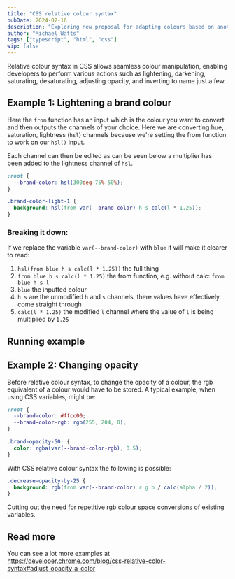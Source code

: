 ```yaml
---
title: "CSS relative colour syntax"
pubDate: 2024-02-16
description: "Exploring new proposal for adapting colours based on another colour's channels and values"
author: "Michael Watts"
tags: ["typescript", "html", "css"]
wip: false
---
```


Relative colour syntax in CSS allows seamless colour manipulation, enabling developers to perform various actions such as lightening, darkening, saturating, desaturating, adjusting opacity, and inverting to name just a few.

## Example 1: Lightening a brand colour

Here the `from` function has an input which is the colour you want to convert and then outputs the channels of your choice.
Here we are converting hue, saturation, lightness (`hsl`) channels because we're setting the from function to work on our `hsl()` input.

Each channel can then be edited as can be seen below a multiplier has been added to the lightness channel of `hsl`.

```css
:root {
  --brand-color: hsl(300deg 75% 50%);
}

.brand-color-light-1 {
  background: hsl(from var(--brand-color) h s calc(l * 1.25));
}
```

### Breaking it down:

If we replace the variable `var(--brand-color)` with `blue` it will make it clearer to read:

1. `hsl(from blue h s calc(l * 1.25))` the full thing
2. `from blue h s calc(l * 1.25)` the from function, e.g. without calc: `from blue h s l`
3. `blue` the inputted colour
4. `h s` are the unmodified `h` and `s` channels, there values have effectively come straight through
5. `calc(l * 1.25)` the modified `l` channel where the value of `l` is being multiplied by `1.25`

## Running example

<relative-color-syntax-example></relative-color-syntax-example>

## Example 2: Changing opacity

Before relative colour syntax, to change the opacity of a colour, the rgb equivalent of a colour would have to be stored. A typical example, when using CSS variables, might be:

```css
:root {
  --brand-color: #ffcc00;
  --brand-color-rgb: rgb(255, 204, 0);
}

.brand-opacity-50: {
  color: rgba(var(--brand-color-rgb), 0.5);
}
```

With CSS relative colour syntax the following is possible:

```css
.decrease-opacity-by-25 {
  background: rgb(from var(--brand-color) r g b / calc(alpha / 2));
}
```

Cutting out the need for repetitive rgb colour space conversions of existing variables.

## Read more

You can see a lot more examples at https://developer.chrome.com/blog/css-relative-color-syntax#adjust_opacity_a_color
